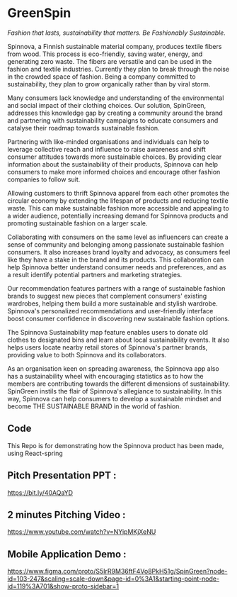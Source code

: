 # GreenSpin
_Fashion that lasts, sustainability that matters._
_Be Fashionably Sustainable._

Spinnova, a Finnish sustainable material company, produces textile fibers from wood. This process is eco-friendly, saving water, energy, and generating zero waste. The fibers are versatile and can be used in the fashion and textile industries. Currently they plan to break through the noise in the crowded space of fashion. Being a company committed to sustainability, they plan to grow organically rather than by viral storm.

Many consumers lack knowledge and understanding of the environmental and social impact of their clothing choices. Our solution, SpinGreen, addresses this knowledge gap by creating a community around the brand and partnering with sustainability campaigns to educate consumers and catalyse their roadmap towards sustainable fashion.

Partnering with like-minded organisations and individuals can help to leverage collective reach and influence to raise awareness and shift consumer attitudes towards more sustainable choices. By providing clear information about the sustainability of their products, Spinnova can help consumers to make more informed choices and encourage other fashion companies to follow suit.

Allowing customers to thrift Spinnova apparel from each other promotes the circular economy by extending the lifespan of products and reducing textile waste. This can make sustainable fashion more accessible and appealing to a wider audience, potentially increasing demand for Spinnova products and promoting sustainable fashion on a larger scale.

Collaborating with consumers on the same level as influencers can create a sense of community and belonging among passionate sustainable fashion consumers. It also increases brand loyalty and advocacy, as consumers feel like they have a stake in the brand and its products. This collaboration can help Spinnova better understand consumer needs and preferences, and as a result identify potential partners and marketing strategies.

Our recommendation features partners with a range of sustainable fashion brands to suggest new pieces that complement consumers' existing wardrobes, helping them build a more sustainable and stylish wardrobe. Spinnova's personalized recommendations and user-friendly interface boost consumer confidence in discovering new sustainable fashion options.

The Spinnova Sustainability map feature enables users to donate old clothes to designated bins and learn about local sustainability events. It also helps users locate nearby retail stores of Spinnova's partner brands, providing value to both Spinnova and its collaborators.

As an organisation keen on spreading awareness, the Spinnova app also has a sustainability wheel with encouraging statistics as to how the members are contributing towards the different dimensions of sustainability. SpinGreen instils the flair of Spinnova's allegiance to sustainability. In this way, Spinnova can help consumers to develop a sustainable mindset and become THE SUSTAINABLE BRAND in the world of fashion.


## Code
This Repo is for demonstrating how the Spinnova product has been made, using React-spring


## Pitch Presentation PPT :
https://bit.ly/40AQaYD 


## 2 minutes Pitching Video :
https://www.youtube.com/watch?v=NYipMKjXeNU 


## Mobile Application Demo :
https://www.figma.com/proto/S5IrR9M36ftF4Vo8PkH51g/SpinGreen?node-id=103-247&scaling=scale-down&page-id=0%3A1&starting-point-node-id=119%3A701&show-proto-sidebar=1 



